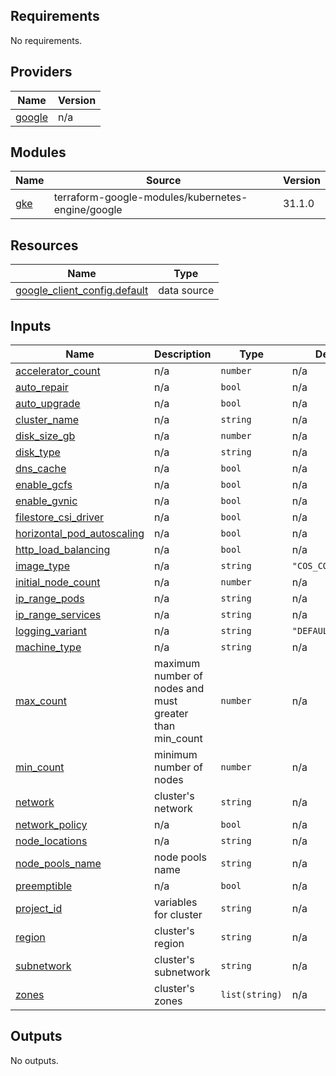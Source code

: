 <!-- BEGIN_TF_DOCS -->
## Requirements

No requirements.

## Providers

| Name | Version |
|------|---------|
| <a name="provider_google"></a> [google](#provider\_google) | n/a |

## Modules

| Name | Source | Version |
|------|--------|---------|
| <a name="module_gke"></a> [gke](#module\_gke) | terraform-google-modules/kubernetes-engine/google | 31.1.0 |

## Resources

| Name | Type |
|------|------|
| [google_client_config.default](https://registry.terraform.io/providers/hashicorp/google/latest/docs/data-sources/client_config) | data source |

## Inputs

| Name | Description | Type | Default | Required |
|------|-------------|------|---------|:--------:|
| <a name="input_accelerator_count"></a> [accelerator\_count](#input\_accelerator\_count) | n/a | `number` | n/a | yes |
| <a name="input_auto_repair"></a> [auto\_repair](#input\_auto\_repair) | n/a | `bool` | n/a | yes |
| <a name="input_auto_upgrade"></a> [auto\_upgrade](#input\_auto\_upgrade) | n/a | `bool` | n/a | yes |
| <a name="input_cluster_name"></a> [cluster\_name](#input\_cluster\_name) | n/a | `string` | n/a | yes |
| <a name="input_disk_size_gb"></a> [disk\_size\_gb](#input\_disk\_size\_gb) | n/a | `number` | n/a | yes |
| <a name="input_disk_type"></a> [disk\_type](#input\_disk\_type) | n/a | `string` | n/a | yes |
| <a name="input_dns_cache"></a> [dns\_cache](#input\_dns\_cache) | n/a | `bool` | n/a | yes |
| <a name="input_enable_gcfs"></a> [enable\_gcfs](#input\_enable\_gcfs) | n/a | `bool` | n/a | yes |
| <a name="input_enable_gvnic"></a> [enable\_gvnic](#input\_enable\_gvnic) | n/a | `bool` | n/a | yes |
| <a name="input_filestore_csi_driver"></a> [filestore\_csi\_driver](#input\_filestore\_csi\_driver) | n/a | `bool` | n/a | yes |
| <a name="input_horizontal_pod_autoscaling"></a> [horizontal\_pod\_autoscaling](#input\_horizontal\_pod\_autoscaling) | n/a | `bool` | n/a | yes |
| <a name="input_http_load_balancing"></a> [http\_load\_balancing](#input\_http\_load\_balancing) | n/a | `bool` | n/a | yes |
| <a name="input_image_type"></a> [image\_type](#input\_image\_type) | n/a | `string` | `"COS_CONTAINERD"` | no |
| <a name="input_initial_node_count"></a> [initial\_node\_count](#input\_initial\_node\_count) | n/a | `number` | n/a | yes |
| <a name="input_ip_range_pods"></a> [ip\_range\_pods](#input\_ip\_range\_pods) | n/a | `string` | n/a | yes |
| <a name="input_ip_range_services"></a> [ip\_range\_services](#input\_ip\_range\_services) | n/a | `string` | n/a | yes |
| <a name="input_logging_variant"></a> [logging\_variant](#input\_logging\_variant) | n/a | `string` | `"DEFAULT"` | no |
| <a name="input_machine_type"></a> [machine\_type](#input\_machine\_type) | n/a | `string` | n/a | yes |
| <a name="input_max_count"></a> [max\_count](#input\_max\_count) | maximum number of nodes and must greater than min\_count | `number` | n/a | yes |
| <a name="input_min_count"></a> [min\_count](#input\_min\_count) | minimum number of nodes | `number` | n/a | yes |
| <a name="input_network"></a> [network](#input\_network) | cluster's network | `string` | n/a | yes |
| <a name="input_network_policy"></a> [network\_policy](#input\_network\_policy) | n/a | `bool` | n/a | yes |
| <a name="input_node_locations"></a> [node\_locations](#input\_node\_locations) | n/a | `string` | n/a | yes |
| <a name="input_node_pools_name"></a> [node\_pools\_name](#input\_node\_pools\_name) | node pools name | `string` | n/a | yes |
| <a name="input_preemptible"></a> [preemptible](#input\_preemptible) | n/a | `bool` | n/a | yes |
| <a name="input_project_id"></a> [project\_id](#input\_project\_id) | variables for cluster | `string` | n/a | yes |
| <a name="input_region"></a> [region](#input\_region) | cluster's region | `string` | n/a | yes |
| <a name="input_subnetwork"></a> [subnetwork](#input\_subnetwork) | cluster's subnetwork | `string` | n/a | yes |
| <a name="input_zones"></a> [zones](#input\_zones) | cluster's zones | `list(string)` | n/a | yes |

## Outputs

No outputs.
<!-- END_TF_DOCS -->